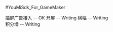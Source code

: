 #YouMiSdk_For_GameMaker

插屏广告接入 -- OK
开屏         -- Writing
横幅         -- Writing     
积分墙       -- Writing